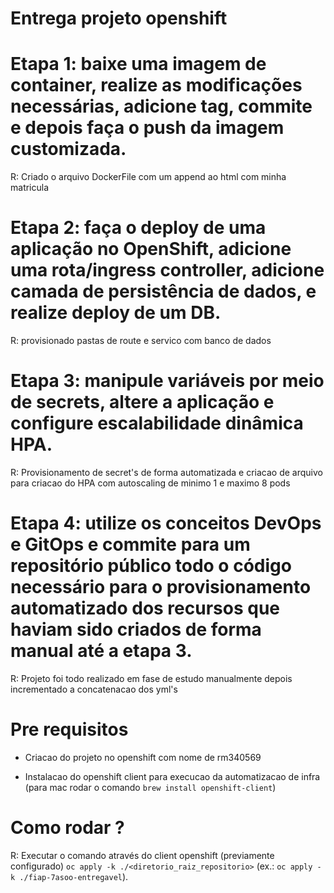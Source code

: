 # Entrega projeto openshift

# Etapa 1: baixe uma imagem de container, realize as modificações necessárias, adicione tag, commite e depois faça o push da imagem customizada.

R: Criado o arquivo DockerFile com um append ao html com minha matricula

# Etapa 2: faça o deploy de uma aplicação no OpenShift, adicione uma rota/ingress controller, adicione camada de persistência de dados, e realize deploy de um DB.

R: provisionado pastas de route e servico com banco de dados

# Etapa 3: manipule variáveis por meio de secrets, altere a aplicação e configure escalabilidade dinâmica HPA.

R: Provisionamento de secret's de forma automatizada e criacao de arquivo para criacao do HPA com autoscaling de minimo 1 e maximo 8 pods

# Etapa 4: utilize os conceitos DevOps e GitOps e commite para um repositório público todo o código necessário para o provisionamento automatizado dos recursos que haviam sido criados de forma manual até a etapa 3.

R: Projeto foi todo realizado em fase de estudo manualmente depois incrementado a concatenacao dos yml's


# Pre requisitos
 
- Criacao do projeto no openshift com nome de rm340569

- Instalacao do openshift client para execucao da automatizacao de infra (para mac rodar o comando `brew install openshift-client`)

# Como rodar ?

R: Executar o comando através do client openshift (previamente configurado) `oc apply -k ./<diretorio_raiz_repositorio>` (ex.: `oc apply -k ./fiap-7asoo-entregavel`).